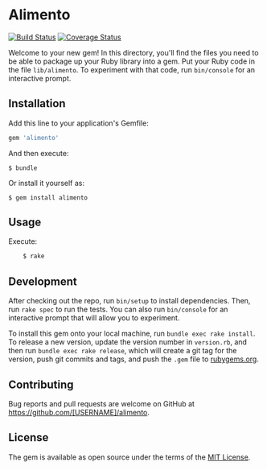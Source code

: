# Alimento

[![Build Status](https://travis-ci.com/LuismGH/TDD-Ruby.svg?branch=master)](https://travis-ci.com/LuismGH/TDD-Ruby)
[![Coverage Status](https://coveralls.io/repos/github/LuismGH/TDD-Ruby/badge.svg?branch=master)](https://coveralls.io/github/LuismGH/TDD-Ruby?branch=master)

Welcome to your new gem! In this directory, you'll find the files you need to be able to package up your Ruby library into a gem. Put your Ruby code in the file `lib/alimento`. To experiment with that code, run `bin/console` for an interactive prompt.

## Installation

Add this line to your application's Gemfile:

```ruby
gem 'alimento'
```

And then execute:

    $ bundle

Or install it yourself as:

    $ gem install alimento

## Usage

Execute:

```ruby
    $ rake
```

## Development

After checking out the repo, run `bin/setup` to install dependencies. Then, run `rake spec` to run the tests. You can also run `bin/console` for an interactive prompt that will allow you to experiment.

To install this gem onto your local machine, run `bundle exec rake install`. To release a new version, update the version number in `version.rb`, and then run `bundle exec rake release`, which will create a git tag for the version, push git commits and tags, and push the `.gem` file to [rubygems.org](https://rubygems.org).

## Contributing

Bug reports and pull requests are welcome on GitHub at https://github.com/[USERNAME]/alimento.

## License

The gem is available as open source under the terms of the [MIT License](https://opensource.org/licenses/MIT).
